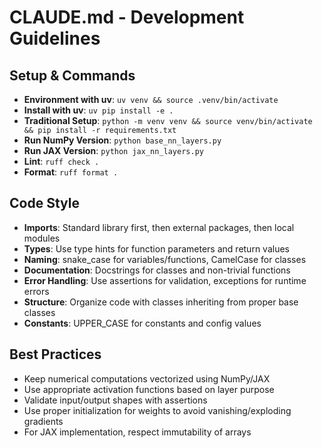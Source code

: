 # CLAUDE.md - Development Guidelines

## Setup & Commands
- **Environment with uv**: `uv venv && source .venv/bin/activate`
- **Install with uv**: `uv pip install -e .`
- **Traditional Setup**: `python -m venv venv && source venv/bin/activate && pip install -r requirements.txt`
- **Run NumPy Version**: `python base_nn_layers.py`
- **Run JAX Version**: `python jax_nn_layers.py`
- **Lint**: `ruff check .`
- **Format**: `ruff format .`

## Code Style
- **Imports**: Standard library first, then external packages, then local modules
- **Types**: Use type hints for function parameters and return values
- **Naming**: snake_case for variables/functions, CamelCase for classes
- **Documentation**: Docstrings for classes and non-trivial functions
- **Error Handling**: Use assertions for validation, exceptions for runtime errors
- **Structure**: Organize code with classes inheriting from proper base classes
- **Constants**: UPPER_CASE for constants and config values

## Best Practices
- Keep numerical computations vectorized using NumPy/JAX
- Use appropriate activation functions based on layer purpose
- Validate input/output shapes with assertions
- Use proper initialization for weights to avoid vanishing/exploding gradients
- For JAX implementation, respect immutability of arrays